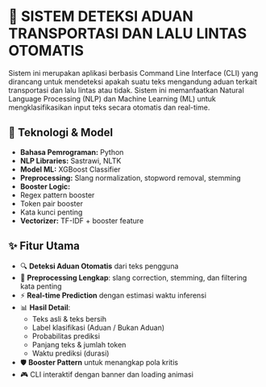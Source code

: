 # 🚦 **SISTEM DETEKSI ADUAN TRANSPORTASI DAN LALU LINTAS OTOMATIS**

Sistem ini merupakan aplikasi berbasis Command Line Interface (CLI) yang dirancang untuk mendeteksi apakah suatu teks mengandung aduan terkait transportasi dan lalu lintas atau tidak. Sistem ini memanfaatkan Natural Language Processing (NLP) dan Machine Learning (ML) untuk mengklasifikasikan input teks secara otomatis dan real-time.

## 🧠 **Teknologi & Model**
-  **Bahasa Pemrograman:** Python
-  **NLP Libraries:** Sastrawi, NLTK
-  **Model ML:** XGBoost Classifier
-  **Preprocessing:** Slang normalization, stopword removal, stemming
-  **Booster Logic:**
  - Regex pattern booster
  - Token pair booster
  - Kata kunci penting
-  **Vectorizer:** TF-IDF + booster feature

## ✨ Fitur Utama

- 🔍 **Deteksi Aduan Otomatis** dari teks pengguna
- 🧹 **Preprocessing Lengkap**: slang correction, stemming, dan filtering kata penting
- ⚡ **Real-time Prediction** dengan estimasi waktu inferensi
- 📊 **Hasil Detail**:
   - Teks asli & teks bersih
   - Label klasifikasi (Aduan / Bukan Aduan)
   - Probabilitas prediksi
   - Panjang teks & jumlah token
   - Waktu prediksi (durasi)
- 🛡️ **Booster Pattern** untuk menangkap pola kritis
- 🎮 CLI interaktif dengan banner dan loading animasi
